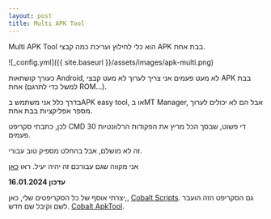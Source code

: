 ```yaml
---
layout: post
title: Multi APK Tool
---
```


Multi APK Tool הוא כלי לחילוץ ועריכת כמה קבצי APK בבת אחת.

![_config.yml]({{ site.baseurl }}/assets/images/apk-multi.png)

כעורך קושחאות Android, לא מעט פעמים אני צריך לערוך לא מעט קבצי APK בבת אחת (למשל כדי לתרגם ROM...).

בדרך כלל אני משתמש בAPK easy tool, או בMT Manager, אבל הם לא יכולים לערוך מספר אפליקציות בבת אחת.

לכן, כתבתי סקריפט CMD די פשוט, שבסך הכל מריץ את הפקודות הרלוונטיות 30 פעמים.

זה לא מושלם, אבל בהחלט מספיק טוב עבורי.

אני מקווה שגם עבורכם זה יהיה יעיל.
ראו [כאן](https://github.com/AshiVered/APK-Multi-Tool)


**עדכון 16.01.2024**

יצרתי אוסף של כל הסקריפטים שלי, כאן,, [Cobalt Scripts](https://github.com/AshiVered/Cobalt-Scripts).
גם הסקריפט הזה הועבר לשם וקיבל שם חדש.
[Cobalt ApkTool](https://github.com/AshiVered/Cobalt-Scripts/tree/main/Cobalt-ApkTool).

